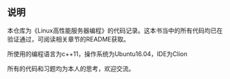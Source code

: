 ## 说明

本仓库为《Linux高性能服务器编程》的代码记录。这本书当中的所有代码均已在验证通过，可阅读相关章节的README获取。

所使用的编程语言为c++11，操作系统为Ubuntu16.04，IDE为Clion

所有的代码和习题均为本人的思考，欢迎交流。
